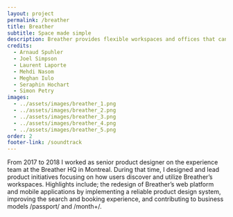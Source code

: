 ```yaml
---
layout: project
permalink: /breather
title: Breather
subtitle: Space made simple
description: Breather provides flexible workspaces and offices that can be kept for hours, days or months. Every space is designed to be comfortable, private and productive, so that users can get to work as soon as they arrive. With hundreds of locations around the world, including New York, San Francisco, Los Angeles and London, there’s always space for what’s next.
credits:
  - Arnaud Spuhler
  - Joel Simpson
  - Laurent Laporte
  - Mehdi Nasom
  - Meghan Iulo
  - Seraphin Hochart
  - Simon Petry
images:
  - ../assets/images/breather_1.png
  - ../assets/images/breather_2.png
  - ../assets/images/breather_3.png
  - ../assets/images/breather_4.png
  - ../assets/images/breather_5.png
order: 2
footer-link: /soundtrack
---
```

From 2017 to 2018 I worked as senior product designer on the experience team at the Breather HQ in Montreal. During that time, I designed and lead product initiatives focusing on how users discover and utilize Breather’s workspaces. Highlights include; the redesign of Breather’s web platform and mobile applications by implementing a reliable product design system, improving the search and booking experience, and contributing to business models /passport/ and /month+/.
